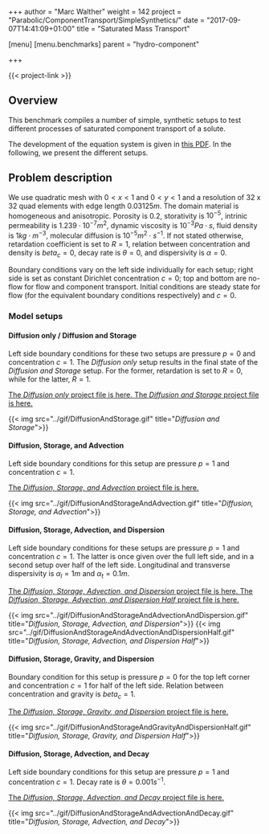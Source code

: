 +++
author = "Marc Walther"
weight = 142
project = "Parabolic/ComponentTransport/SimpleSynthetics/"
date = "2017-09-07T14:41:09+01:00"
title = "Saturated Mass Transport"

[menu]
  [menu.benchmarks]
    parent = "hydro-component"

+++

{{< project-link >}}


## Overview

This benchmark compiles a number of simple, synthetic setups to test different processes of saturated component transport of a solute.

The development of the equation system is given in [this PDF](../HC-Process.pdf). In the following, we present the different setups.


## Problem description

We use quadratic mesh with $0 < x < 1$ and $0 < y < 1$ and a resolution of 32 x 32 quad elements with edge length $0.03125 m$. The domain material is homogeneous and anisotropic. Porosity is $0.2$, storativity is $10^{-5}$, intrinic permeability is $1.239 \cdot 10^{-7} m^2$, dynamic viscosity is $10^{-3} Pa \cdot s$, fluid density is $1 kg\cdot m^{-3}$, molecular diffusion is $10^{-5} m^2\cdot s^{-1}$. If not stated otherwise, retardation coefficient is set to $R=1$, relation between concentration and density is $beta_c = 0$, decay rate is $\theta = 0$, and dispersivity is $\alpha = 0$.

Boundary conditions vary on the left side individually for each setup; right side is set as constant Dirichlet concentration $c=0$; top and bottom are no-flow for flow and component transport. Initial conditions are steady state for flow (for the equivalent boundary conditions respectively) and $c=0$.

### Model setups

#### Diffusion only / Diffusion and Storage

Left side boundary conditions for these two setups are pressure $p=0$ and concentration $c=1$. The *Diffusion only* setup results in the final state of the *Diffusion and Storage* setup. For the former, retardation is set to $R=0$, while for the latter, $R=1$.

[The *Diffusion only* project file is here. ](../../../../../Tests/Data/Parabolic/ComponentTransport/SimpleSynthetics/ConcentrationDiffusionOnly.prj)
[The *Diffusion and Storage* project file is here. ](../../../../../Tests/Data/Parabolic/ComponentTransport/SimpleSynthetics/ConcentrationDiffusionAndStorage.prj)

{{< img src="../gif/DiffusionAndStorage.gif" title="*Diffusion and Storage*">}}

#### Diffusion, Storage, and Advection

Left side boundary conditions for this setup are pressure $p=1$ and concentration $c=1$.

[The *Diffusion, Storage, and Advection* project file is here. ](../../../../../Tests/Data/Parabolic/ComponentTransport/SimpleSynthetics/DiffusionAndStorageAndAdvection.prj)

{{< img src="../gif/DiffusionAndStorageAndAdvection.gif" title="*Diffusion, Storage, and Advection*">}}

#### Diffusion, Storage, Advection, and Dispersion

Left side boundary conditions for these setups are pressure $p=1$ and concentration $c=1$. The latter is once given over the full left side, and in a second setup over half of the left side. Longitudinal and transverse dispersivity is $\alpha_l = 1 m$ and $\alpha_t = 0.1 m$.

[The *Diffusion, Storage, Advection, and Dispersion* project file is here. ](../../../../../Tests/Data/Parabolic/ComponentTransport/SimpleSynthetics/DiffusionAndStorageAndAdvectionAndDispersion.prj)
[The *Diffusion, Storage, Advection, and Dispersion Half* project file is here. ](../../../../../Tests/Data/Parabolic/ComponentTransport/SimpleSynthetics/DiffusionAndStorageAndAdvectionAndDispersionHalf.prj)

{{< img src="../gif/DiffusionAndStorageAndAdvectionAndDispersion.gif" title="*Diffusion, Storage, Advection, and Dispersion*">}}
{{< img src="../gif/DiffusionAndStorageAndAdvectionAndDispersionHalf.gif" title="*Diffusion, Storage, Advection, and Dispersion Half*">}}

#### Diffusion, Storage, Gravity, and Dispersion

Boundary condition for this setup is pressure $p=0$ for the top left corner and concentration $c=1$ for half of the left side. Relation between concentration and gravity is $beta_c = 1$.

[The *Diffusion, Storage, Gravity, and Dispersion* project file is here. ](../../../../../Tests/Data/Parabolic/ComponentTransport/SimpleSynthetics/DiffusionAndStorageAndGravityAndDispersionHalf.prj)

{{< img src="../gif/DiffusionAndStorageAndGravityAndDispersionHalf.gif" title="*Diffusion, Storage, Gravity, and Dispersion Half*">}}


#### Diffusion, Storage, Advection, and Decay

Left side boundary conditions for this setup are pressure $p=1$ and concentration $c=1$. Decay rate is $\theta = 0.001 s^{-1}$.

[The *Diffusion, Storage, Advection, and Decay* project file is here. ](../../../../../Tests/Data/Parabolic/ComponentTransport/SimpleSynthetics/DiffusionAndStorageAndAdvectionAndDecay.prj)

{{< img src="../gif/DiffusionAndStorageAndAdvectionAndDecay.gif" title="*Diffusion, Storage, Advection, and Decay*">}}
